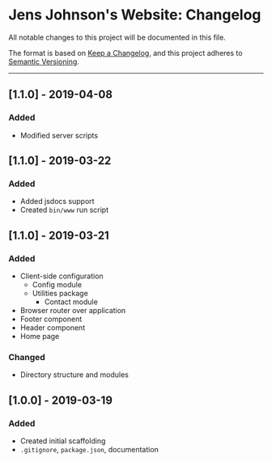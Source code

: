 # Jens Johnson's Website: Changelog
All notable changes to this project will be documented in this file.

The format is based on [Keep a Changelog](https://keepachangelog.com/en/1.0.0/),
and this project adheres to [Semantic Versioning](https://semver.org/spec/v2.0.0.html).

---

## [1.1.0] - 2019-04-08
### Added
- Modified server scripts

## [1.1.0] - 2019-03-22
### Added
- Added jsdocs support
- Created `bin/www` run script

## [1.1.0] - 2019-03-21
### Added
- Client-side configuration
   - Config module
   - Utilities package
      - Contact module
- Browser router over application
- Footer component
- Header component
- Home page

### Changed
- Directory structure and modules

## [1.0.0] - 2019-03-19
### Added
- Created initial scaffolding
- `.gitignore`, `package.json`, documentation
